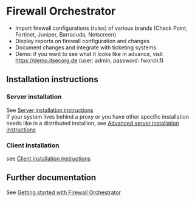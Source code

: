 # Firewall Orchestrator
- Import firewall configurations (rules) of various brands (Check Point, Fortinet, Juniper, Barracuda, Netscreen)
- Display reports on firewall configuration and changes
- Document changes and integrate with ticketing systems
- Demo: if you want to see what it looks like in advance, visit https://demo.itsecorg.de (user: admin, password: fworch.1)

## Installation instructions

### Server installation

See [Server installation instructions](https://github.com/CactuseSecurity/firewall-orchestrator/blob/master/documentation/installer/server-install.md)  
If your system lives behind a proxy or you have other specific installation needs like in a distributed installion,
see [Advanced server installation instructions](https://github.com/CactuseSecurity/firewall-orchestrator/blob/master/documentation/installer/install-advanced.md)

###  Client installation 
see [Client installation instructions](https://github.com/CactuseSecurity/firewall-orchestrator/blob/master/documentation/installer/client-eto-install.md)

## Further documentation
See [Getting started with Firewall Orchestrator](https://github.com/CactuseSecurity/firewall-orchestrator/blob/master/documentation/get-started.MD)
